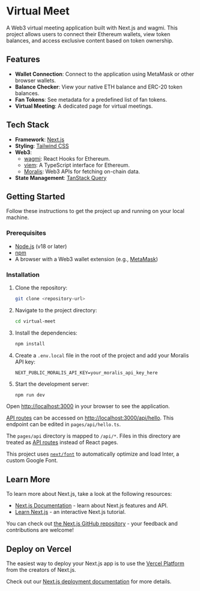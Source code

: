 # Virtual Meet

A Web3 virtual meeting application built with Next.js and wagmi. This project allows users to connect their Ethereum wallets, view token balances, and access exclusive content based on token ownership.

## Features

- **Wallet Connection**: Connect to the application using MetaMask or other browser wallets.
- **Balance Checker**: View your native ETH balance and ERC-20 token balances.
- **Fan Tokens**: See metadata for a predefined list of fan tokens.
- **Virtual Meeting**: A dedicated page for virtual meetings.

## Tech Stack

- **Framework**: [Next.js](https://nextjs.org/)
- **Styling**: [Tailwind CSS](https://tailwindcss.com/)
- **Web3**:
  - [wagmi](https://wagmi.sh/): React Hooks for Ethereum.
  - [viem](https://viem.sh/): A TypeScript interface for Ethereum.
  - [Moralis](https://moralis.io/): Web3 APIs for fetching on-chain data.
- **State Management**: [TanStack Query](https://tanstack.com/query/latest)

## Getting Started

Follow these instructions to get the project up and running on your local machine.

### Prerequisites

- [Node.js](https://nodejs.org/en/) (v18 or later)
- [npm](https://www.npmjs.com/)
- A browser with a Web3 wallet extension (e.g., [MetaMask](https://metamask.io/))

### Installation

1.  Clone the repository:
    ```bash
    git clone <repository-url>
    ```
2.  Navigate to the project directory:
    ```bash
    cd virtual-meet
    ```
3.  Install the dependencies:
    ```bash
    npm install
    ```
4.  Create a `.env.local` file in the root of the project and add your Moralis API key:
    ```
    NEXT_PUBLIC_MORALIS_API_KEY=your_moralis_api_key_here
    ```
5.  Start the development server:
    ```bash
    npm run dev
    ```

Open [http://localhost:3000](http://localhost:3000) in your browser to see the application.

[API routes](https://nextjs.org/docs/api-routes/introduction) can be accessed on [http://localhost:3000/api/hello](http://localhost:3000/api/hello). This endpoint can be edited in `pages/api/hello.ts`.

The `pages/api` directory is mapped to `/api/*`. Files in this directory are treated as [API routes](https://nextjs.org/docs/api-routes/introduction) instead of React pages.

This project uses [`next/font`](https://nextjs.org/docs/basic-features/font-optimization) to automatically optimize and load Inter, a custom Google Font.

## Learn More

To learn more about Next.js, take a look at the following resources:

- [Next.js Documentation](https://nextjs.org/docs) - learn about Next.js features and API.
- [Learn Next.js](https://nextjs.org/learn) - an interactive Next.js tutorial.

You can check out [the Next.js GitHub repository](https://github.com/vercel/next.js/) - your feedback and contributions are welcome!

## Deploy on Vercel

The easiest way to deploy your Next.js app is to use the [Vercel Platform](https://vercel.com/new?utm_medium=default-template&filter=next.js&utm_source=create-next-app&utm_campaign=create-next-app-readme) from the creators of Next.js.

Check out our [Next.js deployment documentation](https://nextjs.org/docs/deployment) for more details.
